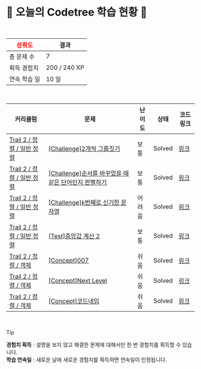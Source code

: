 # 🌲 오늘의 Codetree 학습 현황 🌲

<br />

| <span style="color:red;display:block;text-align:center;"> **성취도**</span> | 결과 |
|---|---|
| 총 문제 수 | 7 |
| 획득 경험치 | 200 / 240 XP |
| 연속 학습 일 | 10 일 |

<br />

|커리큘럼|문제|난이도|상태|코드 링크|
|---|---|---|---|---|
|[Trail 2 / 정렬 / 일반 정렬](https://https://en.codetree.ai/trail-info/novice-mid/)|[[Challenge]2개씩 그룹짓기](https://https://en.codetree.ai/trails/complete/curated-cards/challenge-group-of-pairs/)|보통|Solved|[링크](https://github.com/starboxxxx/CodindTest_CodeTree/blob/main/250114/2%EA%B0%9C%EC%94%A9%20%EA%B7%B8%EB%A3%B9%EC%A7%93%EA%B8%B0/group-of-pairs.java)|
|[Trail 2 / 정렬 / 일반 정렬](https://https://en.codetree.ai/trail-info/novice-mid/)|[[Challenge]순서를 바꾸었을 때 같은 단어인지 판별하기](https://https://en.codetree.ai/trails/complete/curated-cards/challenge-determine-same-word/)|보통|Solved|[링크](https://github.com/starboxxxx/CodindTest_CodeTree/blob/main/250114/%EC%88%9C%EC%84%9C%EB%A5%BC%20%EB%B0%94%EA%BE%B8%EC%97%88%EC%9D%84%20%EB%95%8C%20%EA%B0%99%EC%9D%80%20%EB%8B%A8%EC%96%B4%EC%9D%B8%EC%A7%80%20%ED%8C%90%EB%B3%84%ED%95%98%EA%B8%B0/determine-same-word.java)|
|[Trail 2 / 정렬 / 일반 정렬](https://https://en.codetree.ai/trail-info/novice-mid/)|[[Challenge]k번째로 신기한 문자열](https://https://en.codetree.ai/trails/complete/curated-cards/challenge-kth-special-string/)|어려움|Solved|[링크](https://github.com/starboxxxx/CodindTest_CodeTree/blob/main/250114/k%EB%B2%88%EC%A7%B8%EB%A1%9C%20%EC%8B%A0%EA%B8%B0%ED%95%9C%20%EB%AC%B8%EC%9E%90%EC%97%B4/kth-special-string.java)|
|[Trail 2 / 정렬 / 일반 정렬](https://https://en.codetree.ai/trail-info/novice-mid/)|[[Test]중앙값 계산 2](https://https://en.codetree.ai/trails/complete/curated-cards/test-get-median-2/)|보통|Solved|[링크](https://github.com/starboxxxx/CodindTest_CodeTree/blob/main/250114/%EC%A4%91%EC%95%99%EA%B0%92%20%EA%B3%84%EC%82%B0%202/get-median-2.java)|
|[Trail 2 / 정렬 / 객체](https://https://en.codetree.ai/trail-info/novice-mid/)|[[Concept]007](https://https://en.codetree.ai/trails/complete/curated-cards/intro-007/)|쉬움|Solved|[링크](https://github.com/starboxxxx/CodindTest_CodeTree/blob/main/250114/007/007.java)|
|[Trail 2 / 정렬 / 객체](https://https://en.codetree.ai/trail-info/novice-mid/)|[[Concept]Next Level](https://https://en.codetree.ai/trails/complete/curated-cards/intro-next-level/)|쉬움|Solved|[링크](https://github.com/starboxxxx/CodindTest_CodeTree/blob/main/250114/Next%20Level/next-level.java)|
|[Trail 2 / 정렬 / 객체](https://https://en.codetree.ai/trail-info/novice-mid/)|[[Concept]코드네임](https://https://en.codetree.ai/trails/complete/curated-cards/intro-code-name/)|쉬움|Solved|[링크](https://github.com/starboxxxx/CodindTest_CodeTree/blob/main/250114/%EC%BD%94%EB%93%9C%EB%84%A4%EC%9E%84/code-name.java)|


<br />

> [!TIP]
> **경험치 획득** : 설명을 보지 않고 해결한 문제에 대해서만 한 번 경험치를 획득할 수 있습니다.  
> **학습 연속일** : 새로운 날에 새로운 경험치를 획득하면 연속일이 인정됩니다.

